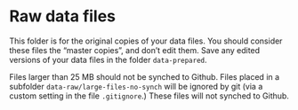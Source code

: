 Raw data files
================

This folder is for the original copies of your data files. You should
consider these files the “master copies”, and don’t edit them. Save any
edited versions of your data files in the folder `data-prepared`.

Files larger than 25 MB should not be synched to Github. Files placed in
a subfolder `data-raw/large-files-no-synch` will be ignored by git (via
a custom setting in the file `.gitignore`.) These files will not synched
to Github.
